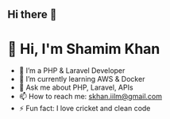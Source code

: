 ## Hi there 👋
# 👋 Hi, I'm Shamim Khan

- 🔭 I’m a PHP & Laravel Developer
- 🌱 I’m currently learning AWS & Docker
- 💬 Ask me about PHP, Laravel, APIs
- 📫 How to reach me: skhan.iilm@gmail.com
- ⚡ Fun fact: I love cricket and clean code
<!--
**shamim137/shamim137** is a ✨ _special_ ✨ repository because its `README.md` (this file) appears on your GitHub profile.

Here are some ideas to get you started:

- 🔭 I’m currently working on ...
- 🌱 I’m currently learning ...
- 👯 I’m looking to collaborate on ...
- 🤔 I’m looking for help with ...
- 💬 Ask me about ...
- 📫 How to reach me: ...
- 😄 Pronouns: ...
- ⚡ Fun fact: ...
-->
